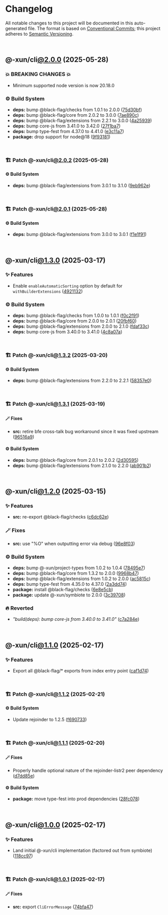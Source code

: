 # Changelog

All notable changes to this project will be documented in this auto-generated
file. The format is based on [Conventional Commits][1];
this project adheres to [Semantic Versioning][2].

<br />

## @-xun/cli[@2.0.0][3] (2025-05-28)

### 💥 BREAKING CHANGES 💥

- Minimum supported node version is now 20.18.0

### ⚙️ Build System

- **deps:** bump @black-flag/checks from 1.0.1 to 2.0.0 ([75d30bf][4])
- **deps:** bump @black-flag/core from 2.0.2 to 3.0.0 ([7ae890c][5])
- **deps:** bump @black-flag/extensions from 2.2.1 to 3.0.0 ([4a25939][6])
- **deps:** bump core-js from 3.41.0 to 3.42.0 ([27f1ba7][7])
- **deps:** bump type-fest from 4.37.0 to 4.41.0 ([e3c11a7][8])
- **package:** drop support for node\@18 ([9f93181][9])

<br />

### 🏗️ Patch @-xun/cli[@2.0.2][10] (2025-05-28)

#### ⚙️ Build System

- **deps:** bump @black-flag/extensions from 3.0.1 to 3.1.0 ([9eb962e][11])

<br />

### 🏗️ Patch @-xun/cli[@2.0.1][12] (2025-05-28)

#### ⚙️ Build System

- **deps:** bump @black-flag/extensions from 3.0.0 to 3.0.1 ([f1e1f91][13])

<br />

## @-xun/cli[@1.3.0][14] (2025-03-17)

### ✨ Features

- Enable `enableAutomaticSorting` option by default for `withBuilderExtensions` ([4921132][15])

### ⚙️ Build System

- **deps:** bump @black-flag/checks from 1.0.0 to 1.0.1 ([f0c2f91][16])
- **deps:** bump @black-flag/core from 2.0.0 to 2.0.1 ([20fbf60][17])
- **deps:** bump @black-flag/extensions from 2.0.0 to 2.1.0 ([fdaf33c][18])
- **deps:** bump core-js from 3.40.0 to 3.41.0 ([4c8a07a][19])

<br />

### 🏗️ Patch @-xun/cli[@1.3.2][20] (2025-03-20)

#### ⚙️ Build System

- **deps:** bump @black-flag/extensions from 2.2.0 to 2.2.1 ([58357e0][21])

<br />

### 🏗️ Patch @-xun/cli[@1.3.1][22] (2025-03-19)

#### 🪄 Fixes

- **src:** retire bfe cross-talk bug workaround since it was fixed upstream ([96516a9][23])

#### ⚙️ Build System

- **deps:** bump @black-flag/core from 2.0.1 to 2.0.2 ([2d30595][24])
- **deps:** bump @black-flag/extensions from 2.1.0 to 2.2.0 ([ab901b2][25])

<br />

## @-xun/cli[@1.2.0][26] (2025-03-15)

### ✨ Features

- **src:** re-export @black-flag/checks ([c6dc62e][27])

### 🪄 Fixes

- **src:** use "%O" when outputting error via debug ([96e8f03][28])

### ⚙️ Build System

- **deps:** bump @-xun/project-types from 1.0.2 to 1.0.4 ([78495e7][29])
- **deps:** bump @black-flag/core from 1.3.2 to 2.0.0 ([9968b47][30])
- **deps:** bump @black-flag/extensions from 1.0.2 to 2.0.0 ([ac5815c][31])
- **deps:** bump type-fest from 4.35.0 to 4.37.0 ([2a3dd74][32])
- **package:** install @black-flag/checks ([6e8e5cb][33])
- **package:** update @-xun/symbiote to 2.0.0 ([3c39708][34])

### 🔥 Reverted

- _"build(deps): bump core-js from 3.40.0 to 3.41.0"_ ([c7a284e][35])

<br />

## @-xun/cli[@1.1.0][36] (2025-02-17)

### ✨ Features

- Export all @black-flag/\* exports from index entry point ([caf1d74][37])

<br />

### 🏗️ Patch @-xun/cli[@1.1.2][38] (2025-02-21)

#### ⚙️ Build System

- Update rejoinder to 1.2.5 ([f690733][39])

<br />

### 🏗️ Patch @-xun/cli[@1.1.1][40] (2025-02-20)

#### 🪄 Fixes

- Properly handle optional nature of the rejoinder-listr2 peer dependency ([d7dd85e][41])

#### ⚙️ Build System

- **package:** move type-fest into prod dependencies ([28fc078][42])

<br />

## @-xun/cli[@1.0.0][43] (2025-02-17)

### ✨ Features

- Land initial @-xun/cli implementation (factored out from symbiote) ([118cc97][44])

<br />

### 🏗️ Patch @-xun/cli[@1.0.1][45] (2025-02-17)

#### 🪄 Fixes

- **src:** export `CliErrorMessage` ([74bfa47][46])

[1]: https://conventionalcommits.org
[2]: https://semver.org
[3]: https://github.com/Xunnamius/cli-utils/compare/@-xun/cli@1.3.2...@-xun/cli@2.0.0
[4]: https://github.com/Xunnamius/cli-utils/commit/75d30bf16362f038ca36f5aa043cdc3ec3a3db0a
[5]: https://github.com/Xunnamius/cli-utils/commit/7ae890c30951e215362fe394ce1a68e54686b41c
[6]: https://github.com/Xunnamius/cli-utils/commit/4a2593987b73206f9c08f1319bd4efc708cbc428
[7]: https://github.com/Xunnamius/cli-utils/commit/27f1ba7bb51e8ba248d0ad57f67c0b7f87a38e7f
[8]: https://github.com/Xunnamius/cli-utils/commit/e3c11a7b57fd1522147588b2879220cae946b075
[9]: https://github.com/Xunnamius/cli-utils/commit/9f931815fdc9c2ac298ecaacf937edd135e18759
[10]: https://github.com/Xunnamius/cli-utils/compare/@-xun/cli@2.0.1...@-xun/cli@2.0.2
[11]: https://github.com/Xunnamius/cli-utils/commit/9eb962e29a2804ff653f1668cd16863e2dfb94f1
[12]: https://github.com/Xunnamius/cli-utils/compare/@-xun/cli@2.0.0...@-xun/cli@2.0.1
[13]: https://github.com/Xunnamius/cli-utils/commit/f1e1f91ccac79f89774d19b8f650971d80b8b80a
[14]: https://github.com/Xunnamius/cli-utils/compare/@-xun/cli@1.2.0...@-xun/cli@1.3.0
[15]: https://github.com/Xunnamius/cli-utils/commit/492113245a1cddd75b67bff429c0a7ee0f3d224a
[16]: https://github.com/Xunnamius/cli-utils/commit/f0c2f916e11660cbfab0e6fdc410985d8b0697bf
[17]: https://github.com/Xunnamius/cli-utils/commit/20fbf60dc8093bd60d27900c5c8fa429ecf8ee4b
[18]: https://github.com/Xunnamius/cli-utils/commit/fdaf33ca37f258d35cea45a4cbf82bc7c1652626
[19]: https://github.com/Xunnamius/cli-utils/commit/4c8a07a3253b8e71eea735d96e170fe64b5f2b35
[20]: https://github.com/Xunnamius/cli-utils/compare/@-xun/cli@1.3.1...@-xun/cli@1.3.2
[21]: https://github.com/Xunnamius/cli-utils/commit/58357e0710d76ce0563ca5e52e487c13b073afdd
[22]: https://github.com/Xunnamius/cli-utils/compare/@-xun/cli@1.3.0...@-xun/cli@1.3.1
[23]: https://github.com/Xunnamius/cli-utils/commit/96516a981b0fba7a1003f8a30f7f4ee0565bfe85
[24]: https://github.com/Xunnamius/cli-utils/commit/2d30595850a74a6f060f64470af3e84b1c553c4b
[25]: https://github.com/Xunnamius/cli-utils/commit/ab901b24738fb866e8de58bd992de105e66c249e
[26]: https://github.com/Xunnamius/cli-utils/compare/@-xun/cli@1.1.2...@-xun/cli@1.2.0
[27]: https://github.com/Xunnamius/cli-utils/commit/c6dc62e050d1e4ac974e25c076edd1a80c46e054
[28]: https://github.com/Xunnamius/cli-utils/commit/96e8f03b6fb4a27d95c08826e8a2d8f1a4284d73
[29]: https://github.com/Xunnamius/cli-utils/commit/78495e7368132959edf4f56e98ce96602c8800c3
[30]: https://github.com/Xunnamius/cli-utils/commit/9968b472b02b16c69dbc5e2ae48ea3dc823de08f
[31]: https://github.com/Xunnamius/cli-utils/commit/ac5815c79558c732596e659d6cc4f8da157a3575
[32]: https://github.com/Xunnamius/cli-utils/commit/2a3dd74ee54a0ee76b49abb38929102e5cb0c0e3
[33]: https://github.com/Xunnamius/cli-utils/commit/6e8e5cb5235f6adf38b44ca6907e4e1ccab05d85
[34]: https://github.com/Xunnamius/cli-utils/commit/3c397089709d86ee446d9bdacaa019e22675c8ab
[35]: https://github.com/Xunnamius/cli-utils/commit/c7a284e51ef5349c2f43c26fe07feb15a870a5a3
[36]: https://github.com/Xunnamius/cli-utils/compare/@-xun/cli@1.0.1...@-xun/cli@1.1.0
[37]: https://github.com/Xunnamius/cli-utils/commit/caf1d74e366c1a64e9bac76fadfeeb54b974c17e
[38]: https://github.com/Xunnamius/cli-utils/compare/@-xun/cli@1.1.1...@-xun/cli@1.1.2
[39]: https://github.com/Xunnamius/cli-utils/commit/f690733445198491a679d615c5aa719695b3fda3
[40]: https://github.com/Xunnamius/cli-utils/compare/@-xun/cli@1.1.0...@-xun/cli@1.1.1
[41]: https://github.com/Xunnamius/cli-utils/commit/d7dd85e25599a2735f7dfb4b141e117f83dc5bbd
[42]: https://github.com/Xunnamius/cli-utils/commit/28fc0782adb521af45732407f4551061bcd3f770
[43]: https://github.com/Xunnamius/cli-utils/compare/118cc97de27374bcd26e43f836c2d837aa9f46f4...@-xun/cli@1.0.0
[44]: https://github.com/Xunnamius/cli-utils/commit/118cc97de27374bcd26e43f836c2d837aa9f46f4
[45]: https://github.com/Xunnamius/cli-utils/compare/@-xun/cli@1.0.0...@-xun/cli@1.0.1
[46]: https://github.com/Xunnamius/cli-utils/commit/74bfa47fc80f4ebda9a4e0fb9b2b0d112ef3baed
